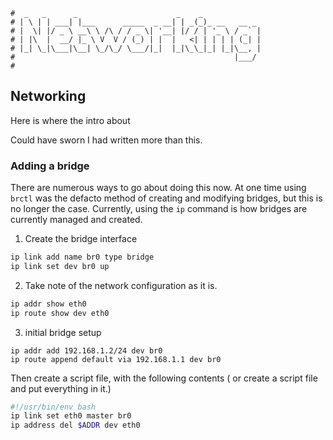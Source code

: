 ```text
#  _   _      _                      _    _
# | \ | | ___| |___      _____  _ __| | _(_)_ __   __ _
# |  \| |/ _ \ __\ \ /\ / / _ \| '__| |/ / | '_ \ / _` |
# | |\  |  __/ |_ \ V  V / (_) | |  |   <| | | | | (_| |
# |_| \_|\___|\__| \_/\_/ \___/|_|  |_|\_\_|_| |_|\__, |
#                                                 |___/
#
```

## Networking

Here is where the intro about 

Could have sworn I had written more than this.

### Adding a bridge

There are numerous ways to go about doing this now. At one time using `brctl` was the defacto method of
creating and modifying bridges, but this is no longer the case. Currently, using the `ip` command is how
bridges are currently managed and created.

1. Create the bridge interface

```bash
ip link add name br0 type bridge
ip link set dev br0 up
```

2. Take note of the network configuration as it is.

```bash
ip addr show eth0
ip route show dev eth0
```

3. initial bridge setup

```
ip addr add 192.168.1.2/24 dev br0
ip route append default via 192.168.1.1 dev br0
```

Then create a script file, with the following contents ( or create a script file and put everything in it.)

```bash
#!/usr/bin/env bash
ip link set eth0 master br0
ip address del $ADDR dev eth0
```
